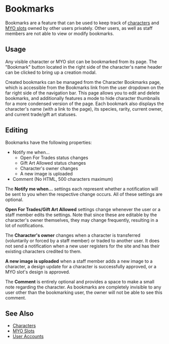 # Bookmarks

Bookmarks are a feature that can be used to keep track of [characters](characters.md) and [MYO slots](myo-slots.md) owned by other users privately. Other users, as well as staff members are not able to view or modify bookmarks.

## Usage

Any visible character or MYO slot can be bookmarked from its page. The "Bookmark" button located in the right side of the character's name header can be clicked to bring up a creation modal.

Created bookmarks can be managed from the Character Bookmarks page, which is accessible from the Bookmarks link from the user dropdown on the far right side of the navigation bar. This page allows you to edit and delete bookmarks, and additionally features a mode to hide character thumbnails for a more condensed version of the page. Each bookmark also displays the character's name (with a link to the page), its species, rarity, current owner, and current trade/gift art statuses.

## Editing

Bookmarks have the following properties:

- Notify me when…
    - Open For Trades status changes
    - Gift Art Allowed status changes
    - Character's owner changes
    - A new image is uploaded
- Comment (No HTML, 500 characters maximum)

The **Notify me when...** settings each represent whether a notification will be sent to you when the respective change occurs. All of these settings are optional.

**Open For Trades/Gift Art Allowed** settings change whenever the user or a staff member edits the settings. Note that since these are editable by the character's owner themselves, they may change frequently, resulting in a lot of notifications.

The **Character's owner** changes when a character is transferred (voluntarily or forced by a staff member) or traded to another user. It does not send a notification when a new user registers for the site and has their existing characters credited to them.

**A new image is uploaded** when a staff member adds a new image to a character, a design update for a character is successfully approved, or a MYO slot's design is approved.

The **Comment** is entirely optional and provides a space to make a small note regarding the character. As bookmarks are completely invisible to any user other than the bookmarking user, the owner will not be able to see this comment.

## See Also

- [Characters](characters.md)
- [MYO Slots](myo-slots.md)
- [User Accounts](user-accounts.md)